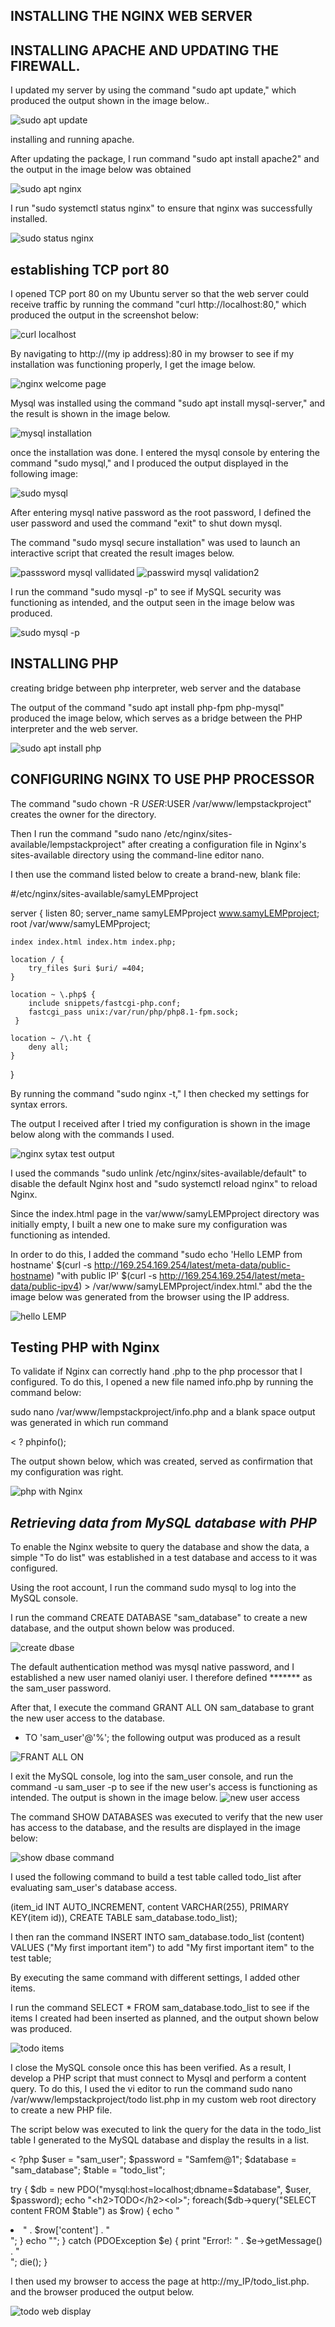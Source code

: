 ## INSTALLING THE NGINX WEB SERVER

## INSTALLING APACHE AND UPDATING THE FIREWALL.

I updated my server by using the command "sudo apt update," which produced the output shown in the image below..

![sudo apt update](./images2/apt%20update.png)

installing and running apache.

After updating the package, I run command "sudo apt install apache2" and the output in the image below was obtained

![sudo apt nginx](./images2/installing%20nginx.png)

I run "sudo systemctl status nginx" to ensure that nginx was successfully installed.

![sudo status nginx](./images2/nginx%20status.png)

## establishing TCP port 80

I opened TCP port 80 on my Ubuntu server so that the web server could receive traffic by running the command "curl http://localhost:80," which produced the output in the screenshot below:

![curl localhost](./images2/curl%20localhost.png)

By navigating to http://(my ip address):80 in my browser to see if my installation was functioning properly, I get the image below.

![ nginx welcome page](./images2/welcome%20nginx.png)

Mysql was installed using the command "sudo apt install mysql-server," and the result is shown in the image below.

![mysql installation](./images2/sudo%20mysql%20install.png)

once the installation was done. I entered the mysql console by entering the command "sudo mysql," and I produced the output displayed in the following image:

![sudo mysql](./images2/login%20mysql.png)

After entering mysql native password as the root password, I defined the user password and used the command "exit" to shut down mysql.

The command "sudo mysql secure installation" was used to launch an interactive script that created the result images below.

![passsword mysql vallidated](./images2/validation%20mysql.png)
![passwird mysql validation2](./images2/validation%20mysql2.png)

I run the command "sudo mysql -p" to see if MySQL security was functioning as intended, and the output seen in the image below was produced.

![sudo mysql -p](./images2/password%20confirmation.png)

 ## INSTALLING PHP

 creating bridge between php interpreter, web server and the database

The output of the command "sudo apt install php-fpm php-mysql" produced the image below, which serves as a bridge between the PHP interpreter and the web server.

![sudo apt install php](./images2/php%20-fpm%20php-mysql.png)

## CONFIGURING NGINX TO USE PHP PROCESSOR

The command "sudo chown -R $USER:$USER /var/www/lempstackproject" creates the owner for the directory.

Then I run the command "sudo nano /etc/nginx/sites-available/lempstackproject" after creating a configuration file in Nginx's sites-available directory using the command-line editor nano.

I then use the command listed below to create a brand-new, blank file:

#/etc/nginx/sites-available/samyLEMPproject

server {
    listen 80;
    server_name samyLEMPproject www.samyLEMPproject;
    root /var/www/samyLEMPproject;

    index index.html index.htm index.php;

    location / {
        try_files $uri $uri/ =404;
    }

    location ~ \.php$ {
        include snippets/fastcgi-php.conf;
        fastcgi_pass unix:/var/run/php/php8.1-fpm.sock;
     }

    location ~ /\.ht {
        deny all;
    }

}

By running the command "sudo nginx -t," I then checked my settings for syntax errors.

The output I received after I tried my configuration is shown in the image below along with the commands I used.

![nginx sytax test output](./images2/php%20nginx%20test.png)

I used the commands "sudo unlink /etc/nginx/sites-available/default" to disable the default Nginx host and "sudo systemctl reload nginx" to reload Nginx.

Since the index.html page in the var/www/samyLEMPproject directory was initially empty, I built a new one to make sure my configuration was functioning as intended.

In order to do this, I added the command "sudo echo 'Hello LEMP from hostname' $(curl -s http://169.254.169.254/latest/meta-data/public-hostname) "with public IP' $(curl -s http://169.254.169.254/latest/meta-data/public-ipv4) > /var/www/samyLEMPproject/index.html." abd the the image below was generated from the browser using the IP address.

![hello LEMP](./images2/hello%20LEMP.png)

## Testing PHP with Nginx

To validate if Nginx can correctly hand .php to the php processor that I configured. To do this, I opened a new file named info.php by running the command below:

sudo nano /var/www/lempstackproject/info.php and a blank space output was generated in which run command

< ?
phpinfo();

The output shown below, which was created, served as confirmation that my configuration was right.

![php with Nginx](./images2/info.php%20nginx.png)

## *Retrieving data from MySQL database with PHP*

To enable the Nginx website to query the database and show the data, a simple "To do list" was established in a test database and access to it was configured.

Using the root account, I run the command sudo mysql to log into the MySQL console.

I run the command CREATE DATABASE "sam_database" to create a new database, and the output shown below was produced.

![create dbase](./images2/create%20of%20sam%20dbase.png)

The default authentication method was mysql native password, and I established a new user named olaniyi user. I therefore defined ******* as the sam_user password.

After that, I execute the command GRANT ALL ON sam_database to grant the new user access to the database.

* TO 'sam_user'@'%'; the following output was produced as a result

![FRANT ALL ON](./images2/dbase%20pswd%20created.png)

I exit the MySQL console, log into the sam_user console, and run the command -u sam_user -p to see if the new user's access is functioning as intended. The output is shown in the image below.
![new user access](./images2/mysql%20-u%20test.png)

The command SHOW DATABASES was executed to verify that the new user has access to the database, and the results are displayed in the image below:

![show dbase command](./images2/show%20dbase.png)

I used the following command to build a test table called todo_list after evaluating sam_user's database access.

(item_id INT AUTO_INCREMENT, content VARCHAR(255), PRIMARY KEY(item id)), CREATE TABLE sam_database.todo_list);

I then ran the command INSERT INTO sam_database.todo_list (content) VALUES ("My first important item") to add "My first important item" to the test table;

By executing the same command with different settings, I added other items.

I run the command SELECT * FROM sam_database.todo_list to see if the items I created had been inserted as planned, and the output shown below was produced.

![todo items ](./images2/dbase%20to%20list%20gen.png)

I close the MySQL console once this has been verified. As a result, I develop a PHP script that must connect to Mysql and perform a content query. To do this, I used the vi editor to run the command sudo nano /var/www/lempstackproject/todo list.php in my custom web root directory to create a new PHP file.

The script below was executed to link the query for the data in the todo_list table I generated to the MySQL database and display the results in a list.

< ?php
$user = "sam_user";
$password = "Samfem@1";
$database = "sam_database";
$table = "todo_list";

try {
  $db = new PDO("mysql:host=localhost;dbname=$database", $user, $password);
  echo "<h2>TODO</h2><ol>";
  foreach($db->query("SELECT content FROM $table") as $row) {
    echo "<li>" . $row['content'] . "</li>";
  }
  echo "</ol>";
} catch (PDOException $e) {
    print "Error!: " . $e->getMessage() . "<br/>";
    die();
}

I then used my browser to access the page at http://my_IP/todo_list.php. and the browser produced the output below.

![todo web display](./images2/to%20do%20list%20web.png)

